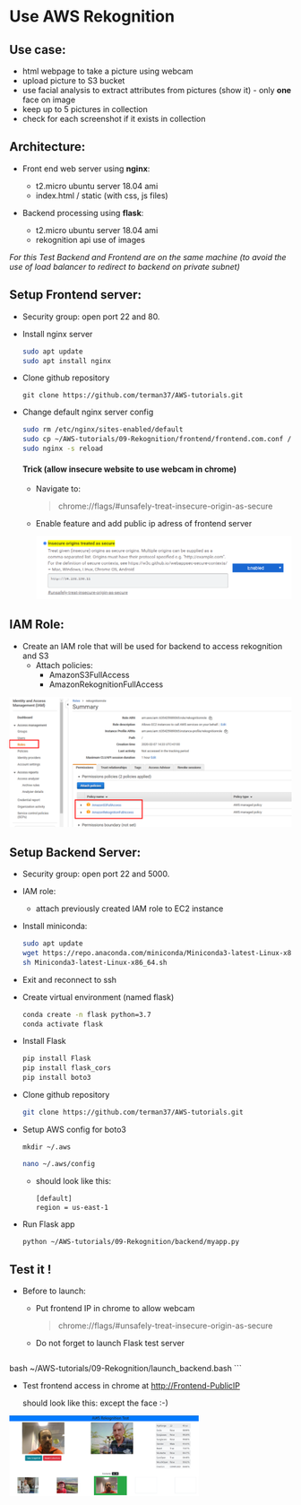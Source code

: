 # Use AWS Rekognition



## Use case:

- html webpage to take a picture using webcam
- upload picture to S3 bucket
- use facial analysis to extract attributes from pictures (show it) - only **one** face on image
- keep up to 5 pictures in collection
- check for each screenshot if it exists in collection

## Architecture:

- Front end web server using **nginx**: 

  - t2.micro ubuntu server 18.04 ami
  - index.html / static (with css, js files)

- Backend processing using **flask**:

  - t2.micro ubuntu server 18.04 ami
  - rekognition api use of images


*For this Test Backend and Frontend are on the same machine (to avoid the use of load balancer to redirect to backend on private subnet)*

## Setup Frontend server:

- Security group: open port 22 and 80.

- Install nginx server

  ```bash
  sudo apt update
  sudo apt install nginx
  ```

- Clone github repository

  ```
  git clone https://github.com/terman37/AWS-tutorials.git
  ```

- Change default nginx server config

  ```bash
  sudo rm /etc/nginx/sites-enabled/default
  sudo cp ~/AWS-tutorials/09-Rekognition/frontend/frontend.com.conf /etc/nginx/sites-enabled/
  sudo nginx -s reload
  ```

  #### Trick (allow insecure website to use webcam in chrome)

  - Navigate to:

    > chrome://flags/#unsafely-treat-insecure-origin-as-secure

  - Enable feature and add public ip adress of frontend server

    <img src="chrome_webcam.png" alt="chrome_webcam" style="zoom:50%;" />



## IAM Role:

- Create an IAM role that will be used for backend to access rekognition and S3
  - Attach policies:
    - AmazonS3FullAccess
    - AmazonRekognitionFullAccess

<img src="iam_role.png" alt="iam_role" style="zoom:50%;" />



## Setup Backend Server:

- Security group: open port 22 and 5000.

- IAM role:

  - attach previously created IAM role to EC2 instance

- Install miniconda:

  ```bash
  sudo apt update
  wget https://repo.anaconda.com/miniconda/Miniconda3-latest-Linux-x86_64.sh
  sh Miniconda3-latest-Linux-x86_64.sh
  ```

- Exit and reconnect to ssh

- Create virtual environment (named flask)

  ```bash
  conda create -n flask python=3.7
  conda activate flask
  ```

- Install Flask

  ```bash
  pip install Flask
  pip install flask_cors
  pip install boto3
  ```

- Clone github repository

  ```bash
  git clone https://github.com/terman37/AWS-tutorials.git
  ```

- Setup AWS config for boto3

  ```
  mkdir ~/.aws
  ```
  
  ```bash
  nano ~/.aws/config
  ```
  
  - should look like this:
  
    ```
    [default]
    region = us-east-1
    ```
  
- Run Flask app

  ```bash
  python ~/AWS-tutorials/09-Rekognition/backend/myapp.py
  ```



## Test it !

- Before to launch:

  - Put frontend IP in chrome to allow webcam

    > chrome://flags/#unsafely-treat-insecure-origin-as-secure
  
  - Do not forget to launch Flask test server

    ```
bash ~/AWS-tutorials/09-Rekognition/launch_backend.bash
    ```
    
  
- Test frontend access in chrome at [http://Frontend-PublicIP](http://<PublicIP>)

  should look like this: except the face :-)

<img src="frontend_result.png" alt="frontend_result" style="zoom:33%;" />
